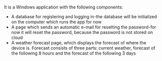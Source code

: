 It is a Windows application with the following components:
* A database for registering and logging in-the database will be initialized on the computer which runs the app for now
* A page which sends an automatic e-mail for resetting the password-for now it will reset the password, because the password is not stored on cloud
* A weather forecast page, which displays the forecast of where the device is. Forecast consists of three parts: current weather, forecast of the following 8 hours and the forecast of the following 3 days
